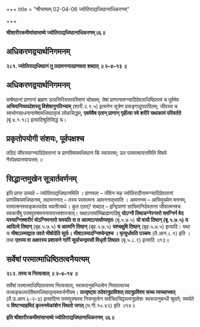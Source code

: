 +++
title = "श्रीभाष्यम् 02-04-06 ज्योतिराद्यधिष्ठानाधिकरणम्"

+++


**श्रीशारीरकमीमांसाभाष्ये ज्योतिराद्यधिष्ठानाधिकरणम्॥६॥**

## अधिकरणद्वयार्थनिगमनम्

**२८१. ज्योतिराद्यधिष्ठानं तु तदामननात्प्राणवता शब्दात् ॥ २–४–१३ ॥**

## अधिकरणद्वयार्थनिगमनम्

सश्रेष्ठानां प्राणानां ब्रह्मण उत्पत्तिरियत्तापरिमाणं चोक्तम्; तेषां प्राणानामग्न्यादिदेवताधिष्ठितत्वं च पूर्वमेव **अभिमानिव्यपदेशस्तु विशेषानुगतिभ्याम्** (शारी.२.१.५) इत्यनेन सूत्रेण प्रसङ्गादुपपादितम्; जीवस्य च स्वभोगसाधनानामेषामधिष्ठातृत्वं लोकसिद्धम्, **एवमेवैष एतान् प्राणान् गृहीत्वा स्वे शरीरे यथाकामं परिवर्तते** (बृ.४.१.१८) इत्यादिश्रुतिसिद्धं च।

## प्रकृतोपयोगी संशयः, पूर्वपक्षश्च

तदिदं जीवस्याग्न्यादिदेवतानां च प्राणविषयमधिष्ठानं किं स्वायत्तम्; उत परमात्मायत्तमिति विषये नैरपेक्ष्यात्स्वायत्तम् ॥

## सिद्धान्तमुखेन सूत्रार्तवर्णनम्

इति प्राप्त उच्यते – ज्योतिराद्यधिष्ठानमिति । प्राणवता – जीवेन सह ज्योतिरादीनामग्न्यादिदेवतानां प्राणविषयमधिष्ठानम्, तदामननात् – तस्य परमात्मनः आमननाद्भवति । आमननम् – आभिमुख्येन मननम्, परमात्मनस्सङ्कल्पादेव भवतीत्यर्थः। कुत एतत्? शब्दात् – इन्द्रियाणां साभिमानिदेवतानां जीवात्मनश्च स्वकार्येषु परमपुरुषमननायत्तत्त्वशास्त्रात्। यथाऽन्तर्यामिब्राह्मणादिषु **योऽग्नौ तिष्ठन्नग्नेरन्तरो यमग्निर्न वेद यस्याग्निश्शरीरं योऽग्निमन्तरो यमयति स त आत्माऽन्तर्याम्यमृतः** (बृ.५.७.५) **यो वायौ तिष्ठन् (बृ.५.७.५) य आदित्ये तिष्ठन्** (बृह.५.७.५) **य आत्मनि तिष्ठन्** (बृह.५.७.५) **यश्चक्षुषि तिष्ठन्** (बृह.५.७.५) इत्यादि। यथा च **भीषाऽस्माद्वातः पवते भीषोदेति सूर्यः। भीषाऽस्मादग्निश्चेन्द्रश्च । मृत्युर्धावति पञ्चमः** (तै.आन.८.१) इति । तथा **एतस्य वा अक्षरस्य प्रशासने गार्गि सूर्याचन्द्रमसौ विधृतौ तिष्ठतः** (बृ.५.८.९) इत्यादि ॥१३॥

## सर्वेषां परमात्माधिष्ठितत्वनैयत्यम्

**२८२. तस्य च नित्यत्वात् ॥ २–४–१४ ॥**

सर्वेषां परमात्माधिष्ठितत्वस्य नित्यत्वात्, स्वरूपानुबन्धित्वेन नियतत्वाच्च तत्सङ्कल्पादेवैषामधिष्ठातृत्वमवर्जनीयम्। **तत्सृष्ट्वा तदेवानुप्राविशत् तदनुप्रविश्य सच्च त्यच्चाभवत्** (तै.उ.आन.६-२-३) इत्यादिना परमपुरुषस्य नियन्तृत्वेन सर्वचिदचिद्वस्त्वनुप्रवेशः स्वरूपानुबन्धी श्रूयते; स्मर्यते च **विष्टभ्याहमिदं कृत्स्नमेकांशेन स्थितो जगत्** (भ.गी.१०.४२) इति ॥१४॥

**इति श्रीशारीरकमीमांसाभाष्ये ज्योतिराद्यधिष्ठानाधिकरणम् ॥६॥**


